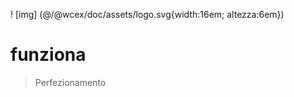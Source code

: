 <!--DESC: {"icon":"explore"} -->
! [img] (@/@wcex/doc/assets/logo.svg{width:16em; altezza:6em})
# funziona
> Perfezionamento

